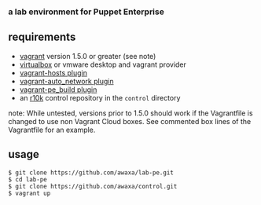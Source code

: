 ### a lab environment for Puppet Enterprise

## requirements
- [vagrant](https://www.vagrantup.com) version 1.5.0 or greater (see note)
- [virtualbox](https://www.virtualbox.org) or vmware desktop and vagrant provider
- [vagrant-hosts plugin](https://github.com/adrienthebo/vagrant-hosts)
- [vagrant-auto_network plugin](https://github.com/adrienthebo/vagrant-auto_network)
- [vagrant-pe_build plugin](https://github.com/adrienthebo/vagrant-pe_build)
- an [r10k](https://github.com/adrienthebo/r10k) control repository in the `control` directory

note: While untested, versions prior to 1.5.0 should work if the Vagrantfile is changed
to use non Vagrant Cloud boxes.  See commented box lines of the Vagrantfile for an example.

## usage
    $ git clone https://github.com/awaxa/lab-pe.git
    $ cd lab-pe
    $ git clone https://github.com/awaxa/control.git
    $ vagrant up

